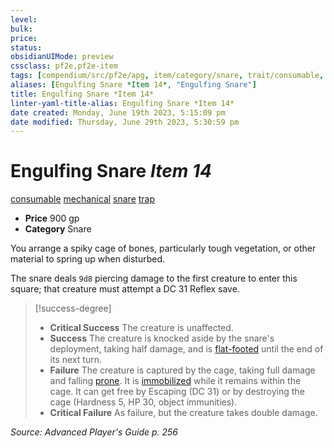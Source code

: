 ```yaml
---
level:
bulk:
price:
status:
obsidianUIMode: preview
cssclass: pf2e,pf2e-item
tags: [compendium/src/pf2e/apg, item/category/snare, trait/consumable, trait/mechanical, trait/snare, trait/trap]
aliases: [Engulfing Snare *Item 14*, "Engulfing Snare"]
title: Engulfing Snare *Item 14*
linter-yaml-title-alias: Engulfing Snare *Item 14*
date created: Monday, June 19th 2023, 5:15:09 pm
date modified: Thursday, June 29th 2023, 5:30:59 pm
---
```


# Engulfing Snare *Item 14*

[consumable](rules/traits/consumable.md) [mechanical](rules/traits/mechanical.md) [snare](rules/traits/snare.md) [trap](rules/traits/trap.md)  

- **Price** 900 gp
- **Category** Snare

You arrange a spiky cage of bones, particularly tough vegetation, or other material to spring up when disturbed.

The snare deals `9d8` piercing damage to the first creature to enter this square; that creature must attempt a DC 31 Reflex save.

> [!success-degree]
> - **Critical Success** The creature is unaffected.
> - **Success** The creature is knocked aside by the snare's deployment, taking half damage, and is [flat-footed](rules/conditions.md#Flat-footed) until the end of its next turn.
> - **Failure** The creature is captured by the cage, taking full damage and falling [prone](rules/conditions.md#Prone). It is [immobilized](rules/conditions.md#Immobilized) while it remains within the cage. It can get free by Escaping (DC 31) or by destroying the cage (Hardness 5, HP 30, object immunities).
> - **Critical Failure** As failure, but the creature takes double damage.

*Source: Advanced Player's Guide p. 256*
